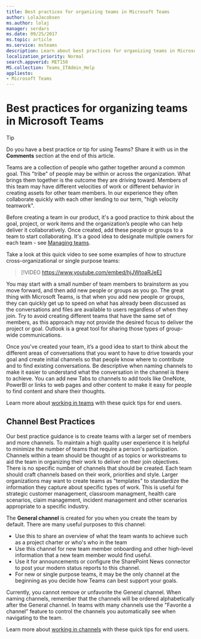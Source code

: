```yaml
---
title: Best practices for organizing teams in Microsoft Teams
author: LolaJacobsen
ms.author: lolaj
manager: serdars
ms.date: 09/25/2017
ms.topic: article
ms.service: msteams
description: Learn about best practices for organizing teams in Microsoft Teams to meet your organization's needs.
localization_priority: Normal
search.appverid: MET150
MS.collection: Teams_ITAdmin_Help
appliesto: 
- Microsoft Teams
---
```


Best practices for organizing teams in Microsoft Teams
======================================================

> [!TIP]
> Do you have a best practice or tip for using Teams? Share it with us in the **Comments** section at the end of this article.

Teams are a collection of people who gather together around a common goal. This "tribe" of people may be within or across the organization.  What brings them together is the outcome they are driving toward. Members of this team may have different velocities of work or different behavior in creating assets for other team members.  In our experience they often collaborate quickly with each other lending to our term, "high velocity teamwork".  

Before creating a team in our product, it's a good practice to think about the goal, project, or work items and the organization’s people who can help deliver it collaboratively. Once created, add these people or groups to a team to start collaborating. It's a good idea to designate multiple owners for each team - see [Managing teams](https://support.office.com/article/Teams-and-Channels-df38ae23-8f85-46d3-b071-cb11b9de5499).

Take a look at this quick video to see some examples of how to structure cross-organizational or single purpose teams:

> [!VIDEO https://www.youtube.com/embed/hjJWtoaRJeE]

You may start with a small number of team members to brainstorm as you move forward, and then add new people or groups as you go. The great thing with Microsoft Teams, is that when you add new people or groups, they can quickly get up to speed on what has already been discussed as the conversations and files are available to users regardless of when they join. Try to avoid creating different teams that have the same set of members, as this approach may not provide the desired focus to deliver the project or goal. Outlook is a great tool for sharing those types of group-wide communications.

Once you've created your team, it’s a good idea to start to think about the different areas of conversations that you want to have to drive towards your goal and create initial channels so that people know where to contribute and to find existing conversations. Be descriptive when naming channels to make it easier to understand what the conversation in the channel is there to achieve. You can add new Tabs to channels to add tools like OneNote, PowerBI or links to web pages and other content to make it easy for people to find content and share their thoughts.

Learn more about [working in teams](https://support.office.com/article/teams-and-channels-df38ae23-8f85-46d3-b071-cb11b9de5499#ID0EAABAAA=Work_in_teams) with these quick tips for end users. 

Channel Best Practices
----------------------

Our best practice guidance is to create teams with a larger set of members and more channels.  To maintain a high quality user experience it is helpful to minimize the number of teams that require a person's participation.  Channels within a team should be thought of as topics or workstreams to aid the team in organizing their work to deliver on their join objectives.  There is no specific number of channels that should be created.  Each team should craft channels based on their work, priorities and style.  Larger organizations may want to create teams as "templates" to standardize the information they capture about specific types of work.  This is useful for strategic customer management, classroom managment, health care scenarios, claim management, incident management and other scenarios appropriate to a specific industry.   

The **General channel** is created for you when you create the team by default. There are many useful purposes to this channel:

-  Use this to share an overview of what the team wants to achieve such as a project charter or who's who in the team 
-  Use this channel for new team member onboarding and other high-level information that a new team member would find useful. 
-  Use it for announcements or configure the SharePoint News connector to post your modern status reports to this channel.  
-  For new or single purpose teams, it may be the only channel at the beginning as you decide how Teams can best support your goals.

Currently, you cannot remove or unfavorite the General channel. When naming channels, remember that the channels will be ordered alphabetically after the General channel.  In teams with many channels use the "Favorite a channel" feature to control the channels you automatically see when navigating to the team. 

Learn more about [working in channels](https://support.office.com/article/teams-and-channels-df38ae23-8f85-46d3-b071-cb11b9de5499#ID0EAABAAA=Work_in_channels) with these quick tips for end users. 



